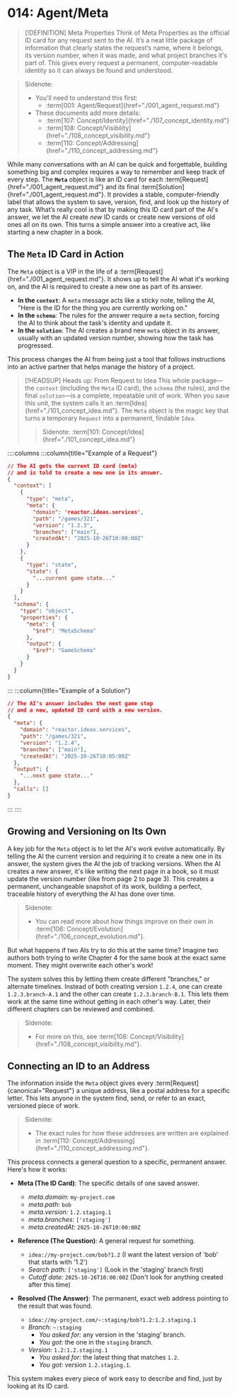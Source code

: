 # 014: Agent/Meta

> [!DEFINITION] Meta Properties
> Think of Meta Properties as the official ID card for any request sent to the AI. It’s a neat little package of information that clearly states the request’s name, where it belongs, its version number, when it was made, and what project branches it's part of. This gives every request a permanent, computer-readable identity so it can always be found and understood.

> Sidenote:
> - You'll need to understand this first:
>   - :term[001: Agent/Request]{href="./001_agent_request.md"}
> - These documents add more details:
>   - :term[107: Concept/Identity]{href="./107_concept_identity.md"}
>   - :term[108: Concept/Visibility]{href="./108_concept_visibility.md"}
>   - :term[110: Concept/Addressing]{href="./110_concept_addressing.md"}

While many conversations with an AI can be quick and forgettable, building something big and complex requires a way to remember and keep track of every step. The **`Meta`** object is like an ID card for each :term[Request]{href="./001_agent_request.md"} and its final :term[Solution]{href="./001_agent_request.md"}. It provides a stable, computer-friendly label that allows the system to save, version, find, and look up the history of any task. What’s really cool is that by making this ID card part of the AI's answer, we let the AI create *new* ID cards or create new versions of old ones all on its own. This turns a simple answer into a creative act, like starting a new chapter in a book.

## The `Meta` ID Card in Action

The `Meta` object is a VIP in the life of a :term[Request]{href="./001_agent_request.md"}. It shows up to tell the AI what it's working on, and the AI is required to create a new one as part of its answer.

- **In the `context`**: A `meta` message acts like a sticky note, telling the AI, "Here is the ID for the thing you are currently working on."
- **In the `schema`**: The rules for the answer require a `meta` section, forcing the AI to think about the task's identity and update it.
- **In the `solution`**: The AI creates a brand new `meta` object in its answer, usually with an updated version number, showing how the task has progressed.

This process changes the AI from being just a tool that follows instructions into an active partner that helps manage the history of a project.

> [!HEADSUP] Heads up: From Request to Idea
> This whole package—the `context` (including the `Meta` ID card), the `schema` (the rules), and the final `solution`—is a complete, repeatable unit of work. When you save this unit, the system calls it an :term[Idea]{href="./101_concept_idea.md"}. The `Meta` object is the magic key that turns a temporary `Request` into a permanent, findable `Idea`.
>
> > Sidenote:
> > :term[101: Concept/Idea]{href="./101_concept_idea.md"}

::::columns
:::column{title="Example of a Request"}

```json
// The AI gets the current ID card (meta)
// and is told to create a new one in its answer.
{
  "context": [
    {
      "type": "meta",
      "meta": {
        "domain": 'reactor.ideas.services',
        "path": "/games/321",
        "version": "1.2.3",
        "branches": ["main"],
        "createdAt": "2025-10-26T10:00:00Z"
      }
    },
    {
      "type": "state",
      "state": {
        "...current game state..."
      }
    }
  ],
  "schema": {
    "type": "object",
    "properties": {
      "meta": {
        "$ref": "MetaSchema"
      },
      "output": {
        "$ref": "GameSchema"
      }
    }
  }
}
```

:::
:::column{title="Example of a Solution"}

```json
// The AI's answer includes the next game step
// and a new, updated ID card with a new version.
{
  "meta": {
    "domain": "reactor.ideas.services",
    "path": "/games/321",
    "version": "1.2.4",
    "branches": ["main"],
    "createdAt": "2025-10-26T10:05:00Z"
  },
  "output": {
    "...next game state..."
  },
  "calls": []
}
```

:::
::::

## Growing and Versioning on Its Own

A key job for the `Meta` object is to let the AI's work evolve automatically. By telling the AI the current version and requiring it to create a new one in its answer, the system gives the AI the job of tracking versions. When the AI creates a new answer, it's like writing the next page in a book, so it must update the version number (like from page 2 to page 3). This creates a permanent, unchangeable snapshot of its work, building a perfect, traceable history of everything the AI has done over time.

> Sidenote:
> - You can read more about how things improve on their own in :term[106: Concept/Evolution]{href="./106_concept_evolution.md"}.

But what happens if two AIs try to do this at the same time? Imagine two authors both trying to write Chapter 4 for the same book at the exact same moment. They might overwrite each other's work!

The system solves this by letting them create different "branches," or alternate timelines. Instead of both creating version `1.2.4`, one can create `1.2.3.branch-A.1` and the other can create `1.2.3.branch-B.1`. This lets them work at the same time without getting in each other's way. Later, their different chapters can be reviewed and combined.

> Sidenote:
> - For more on this, see :term[108: Concept/Visibility]{href="./108_concept_visibility.md"}.

## Connecting an ID to an Address

The information inside the `Meta` object gives every :term[Request]{canonical="Request"} a unique address, like a postal address for a specific letter. This lets anyone in the system find, send, or refer to an exact, versioned piece of work.

> Sidenote:
> - The exact rules for how these addresses are written are explained in :term[110: Concept/Addressing]{href="./110_concept_addressing.md"}.

This process connects a general question to a specific, permanent answer. Here's how it works:

- **Meta (The ID Card)**: The specific details of one saved answer.
  - _meta.domain:_ `my-project.com`
  - _meta.path:_ `bob`
  - _meta.version:_ `1.2.staging.1`
  - _meta.branches:_ `['staging']`
  - _meta.createdAt:_ `2025-10-26T10:00:00Z`

- **Reference (The Question)**: A general request for something.
  - `idea://my-project.com/bob?1.2` (I want the latest version of 'bob' that starts with '1.2')
  - _Search path:_ `['staging']` (Look in the 'staging' branch first)
  - _Cutoff date:_ `2025-10-26T10:00:00Z` (Don't look for anything created after this time)

- **Resolved (The Answer)**: The permanent, exact web address pointing to the result that was found.
  - `idea://my-project.com/~:staging/bob?1.2:1.2.staging.1`
  - _Branch:_ `~:staging`
    - _You asked for:_ any version in the 'staging' branch.
    - _You got_: the one in the `staging` branch.
  - _Version:_ `1.2:1.2.staging.1`
    - _You asked for:_ the latest thing that matches `1.2`.
    - _You got:_ version `1.2.staging.1`.

This system makes every piece of work easy to describe and find, just by looking at its ID card.
